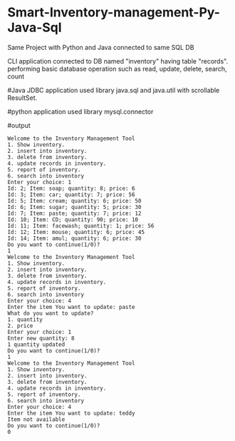 # Smart-Inventory-management-Py-Java-Sql
Same Project with Python and Java connected to same SQL DB

CLI application connected to DB named "inventory" having table "records".
performing basic database operation such as read, update, delete, search, count

#Java JDBC application
used library java.sql and java.util with scrollable ResultSet.

#python application
used library mysql.connector

#output
```
Welcome to the Inventory Management Tool
1. Show inventory.
2. insert into inventory.
3. delete from inventory.
4. update records in inventory.
5. report of inventory.
6. search into inventory
Enter your choice: 1
Id: 2; Item: soap; quantity: 8; price: 6
Id: 3; Item: car; quantity: 7; price: 56
Id: 5; Item: cream; quantity: 6; price: 50
Id: 6; Item: sugar; quantity: 5; price: 30
Id: 7; Item: paste; quantity: 7; price: 12
Id: 10; Item: CD; quantity: 90; price: 10
Id: 11; Item: facewash; quantity: 1; price: 56
Id: 12; Item: mouse; quantity: 6; price: 45
Id: 14; Item: amul; quantity: 6; price: 30
Do you want to continue(1/0)? 
1
Welcome to the Inventory Management Tool
1. Show inventory.
2. insert into inventory.
3. delete from inventory.
4. update records in inventory.
5. report of inventory.
6. search into inventory
Enter your choice: 4
Enter the item You want to update: paste
What do you want to update?
1. quantity
2. price
Enter your choice: 1
Enter new quantity: 8
1 quantity updated
Do you want to continue(1/0)? 
1
Welcome to the Inventory Management Tool
1. Show inventory.
2. insert into inventory.
3. delete from inventory.
4. update records in inventory.
5. report of inventory.
6. search into inventory
Enter your choice: 4
Enter the item You want to update: teddy
Item not available
Do you want to continue(1/0)? 
0
```
